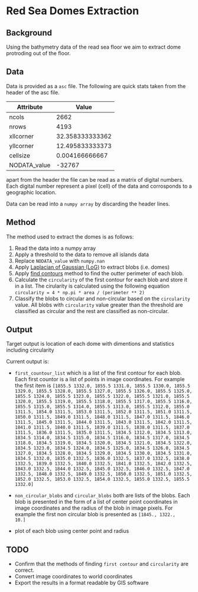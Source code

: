 # Red Sea Domes Extraction
## Background
Using the bathymetry data of the read sea floor we aim to extract dome protroding out of the floor.

## Data
Data is provided as a `asc` file. The following are quick stats taken from the header of the asc file.

| Attribute    | Value          |
|--------------|----------------|
| ncols        | 2662           |
| nrows        | 4193           |
| xllcorner    | 32.358333333362|
| yllcorner    | 12.495833333373|
| cellsize     | 0.004166666667 |
| NODATA_value | -32767         |

apart from the header the file can be read as a matrix of digital numbers. Each digital number represent a pixel (cell) of the data and corrosponds to a geographic location. 

Data can be read into a `numpy array` by discarding the header lines.

## Method
The method used to extract the domes is as follows:
1. Read the data into a numpy array
2. Apply a threshold to the data to remove all islands data
3. Replace `NODATA_value` with `numpy.nan`
4. Apply [Laplacian of Gaussian (LoG)](https://scikit-image.org/docs/stable/auto_examples/features_detection/plot_blob.html#laplacian-of-gaussian-log) to extract blobs (i.e. domes)
5. Apply [find contours](https://scikit-image.org/docs/stable/auto_examples/edges/plot_contours.html) method to find the outter perimeter of each blob.
6. Calculate the `circularity` of the first contour for each blob and store it in a list. The cirularity is calculated using the following equation `circularity = 4 * np.pi * area / (perimeter ** 2)`
7. Classify the blobs to circular and non-circular based on the `circularity` value. All blobs with `circularity` value greater than the threshold are classified as circular and the rest are classified as non-circular.

## Output
Target output is location of each dome with dimentions and statistics including circularity

Current output is:
- `first_countour_list` which is a list of the first contour for each blob. Each first countor is a list of points in image coordinates. For example the first item is ```[1855.5 1332.0,
1855.5 1331.0,
1855.5 1330.0,
1855.5 1329.0,
1855.5 1328.0,
1855.5 1327.0,
1855.5 1326.0,
1855.5 1325.0,
1855.5 1324.0,
1855.5 1323.0,
1855.5 1322.0,
1855.5 1321.0,
1855.5 1320.0,
1855.5 1319.0,
1855.5 1318.0,
1855.5 1317.0,
1855.5 1316.0,
1855.5 1315.0,
1855.5 1314.0,
1855.5 1313.0,
1855.5 1312.0,
1855.0 1311.5,
1854.0 1311.5,
1853.0 1311.5,
1852.0 1311.5,
1851.0 1311.5,
1850.0 1311.5,
1849.0 1311.5,
1848.0 1311.5,
1847.0 1311.5,
1846.0 1311.5,
1845.0 1311.5,
1844.0 1311.5,
1843.0 1311.5,
1842.0 1311.5,
1841.0 1311.5,
1840.0 1311.5,
1839.0 1311.5,
1838.0 1311.5,
1837.0 1311.5,
1836.0 1311.5,
1835.0 1311.5,
1834.5 1312.0,
1834.5 1313.0,
1834.5 1314.0,
1834.5 1315.0,
1834.5 1316.0,
1834.5 1317.0,
1834.5 1318.0,
1834.5 1319.0,
1834.5 1320.0,
1834.5 1321.0,
1834.5 1322.0,
1834.5 1323.0,
1834.5 1324.0,
1834.5 1325.0,
1834.5 1326.0,
1834.5 1327.0,
1834.5 1328.0,
1834.5 1329.0,
1834.5 1330.0,
1834.5 1331.0,
1834.5 1332.0,
1835.0 1332.5,
1836.0 1332.5,
1837.0 1332.5,
1838.0 1332.5,
1839.0 1332.5,
1840.0 1332.5,
1841.0 1332.5,
1842.0 1332.5,
1843.0 1332.5,
1844.0 1332.5,
1845.0 1332.5,
1846.0 1332.5,
1847.0 1332.5,
1848.0 1332.5,
1849.0 1332.5,
1850.0 1332.5,
1851.0 1332.5,
1852.0 1332.5,
1853.0 1332.5,
1854.0 1332.5,
1855.0 1332.5,
1855.5 1332.0]```

- `non_circular_blobs` and `circular_blobs` both are lists of the blobs. Each blob is presented in the form of a list of center point coordinates in image coordinates and the radius of the blob in image pixels. For example the first non circular blob is presented as `[1845., 1322.,   10.]`

- plot of each blob using center point and radius 

## TODO

- Confirm that the methods of finding `first contour` and `circularity` are correct.
- Convert image coordinates to world coordinates
- Export the results in a format readable by GIS software